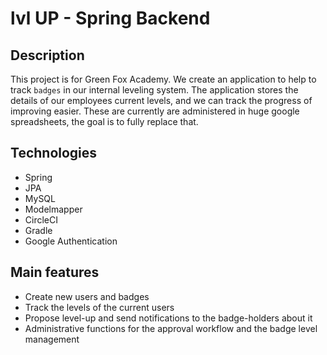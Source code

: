 # lvl UP - Spring Backend

## Description

This project is for Green Fox Academy.
We create an application to help to track `badges` in our internal leveling system. The application stores 
the details of our employees current levels, and we can track the progress of improving easier. 
These are currently are administered in huge google spreadsheets, the goal is to fully replace that.

## Technologies

 - Spring
 - JPA
 - MySQL
 - Modelmapper
 - CircleCI
 - Gradle
 - Google Authentication

## Main features

- Create new users and badges
- Track the levels of the current users
- Propose level-up and send notifications to the badge-holders about it
- Administrative functions for the approval workflow and the badge level management
